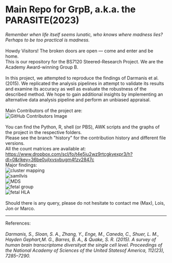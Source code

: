 # Main Repo for GrpB, a.k.a. the PARASITE(2023)
<i>Remember when life itself seems lunatic, who knows where madness lies?</i><br/>
<i>Perhaps to be too practical is madness.</i><br/><br/>
Howdy Visitors! The broken doors are open — come and enter and be home.<br/>
This is our repository for the BS7120 Steered-Research Project.  We are the Academy Award-winning Group B.<br/><br/>
In this project, we attempted to reproduce the findings of Darmanis et al.(2015).  We replicated the analysis pipelines in attempt to validate its results and examine its accuracy as well as evaluate the robustness of the described method.  We hope to gain additional insights by implementing an alternative data analysis pipeline and perform an unbiased appraisal.<br/><br/>
Main Contributors of the project are:<br/>
  ![GitHub Contributors Image](https://contrib.rocks/image?repo=MaxLeachBioinformatics/Group-B)
<br/><br/>You can find the Python, R, shell (or PBS), AWK scripts and the graphs of the project in the respective folders.
<br/>Please see the branch "history" for the contribution history and different file versions.<br/>
All the count matrices are available at: https://www.dropbox.com/scl/fo/t4e5iu2wz9rtcgkyexpr3/h?dl=0&rlkey=36be0ujlxvsvbugm4fzv2847c
<br/>Major findings:<br/>
![cluster mapping](https://github.com/MaxLeachBioinformatics//Group-B/blob/main/Original_Pipeline/figures/raw/Comparsion.jpeg?raw=true)<br/>
![samllvis](https://github.com/MaxLeachBioinformatics/Group-B/blob/main/Original_Pipeline/figures/raw/smallvi_combined.gif?raw=true)<br/>
![MDS](https://github.com/MaxLeachBioinformatics/Group-B/blob/main/Original_Pipeline/figures/raw/iterativeMDS.png?raw=true)<br/>
![fetal group](https://github.com/MaxLeachBioinformatics/Group-B/blob/main/Original_Pipeline/figures/raw/MST_fetal.png?raw=true)<br/>
![fetal HLA](https://github.com/MaxLeachBioinformatics/Group-B/blob/main/Original_Pipeline/figures/raw/HLA-A.png?raw=true)<br/>
<br/>Should there is any query, please do not hesitate to contact me (Max), Lois, Jon or Marco.
<hr>
References:<br/>
<br/><i>Darmanis, S., Sloan, S. A., Zhang, Y., Enge, M., Caneda, C., Shuer, L. M., Hayden Gephart,M. G., Barres, B. A., & Quake, S. R. (2015). A survey of human brain transcriptome diversityat the single cell level. Proceedings of the National Academy of Sciences of the United Statesof America, 112(23), 7285–7290.</i>
